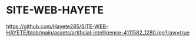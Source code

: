 # SITE-WEB-HAYETE
https://github.com/Hayete285/SITE-WEB-HAYETE/blob/main/assets/artificial-intelligence-4111582_1280.jpg?raw=true
